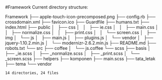 #Framework
Current directory structure:

Framework
    ├── apple-touch-icon-precomposed.png
    ├── config.rb
    ├── crossdomain.xml
    ├── favicon.ico
    ├── Guardfile
    ├── humans.txt
    ├── index.html
    ├── public
    │   ├── css
    │   │   ├── ie.css
    │   │   ├── main.css
    │   │   ├── normalize.css
    │   │   ├── print.css
    │   │   └── screen.css
    │   ├── img
    │   └── js
    │       ├── main.js
    │       ├── plugins.js
    │       └── vendor
    │           ├── jquery-1.10.2.min.js
    │           └── modernizr-2.6.2.min.js
    ├── README.md
    ├── robots.txt
    └── src
        ├── coffee
        │   └── js.coffee
        └── scss
            ├── basis
            │   ├── _ie.scss
            │   ├── _normalize.scss
            │   ├── _print.scss
            │   └── _screen.scss
            ├── helpers
            ├── komponen
            ├── main.scss
            ├── tata_letak
            ├── tema
            └── vendor

    14 directories, 24 files
